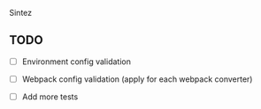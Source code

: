 Sintez

## TODO
- [ ] Environment config validation
- [ ] Webpack config validation (apply for each webpack converter)
- [ ] Add more tests

